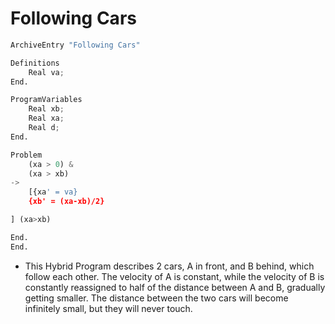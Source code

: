 # Following Cars

```python
ArchiveEntry "Following Cars"

Definitions
    Real va;
End.

ProgramVariables
    Real xb;
    Real xa;
    Real d;
End.

Problem
    (xa > 0) &
    (xa > xb)
->
    [{xa' = va}
    {xb' = (xa-xb)/2}

] (xa>xb)

End.
End.
```

- This Hybrid Program describes 2 cars, A in front, and B behind, which follow
  each other. The velocity of A is constant, while the velocity of B is constantly
  reassigned to half of the distance between A and B, gradually getting smaller.
  The distance between the two cars will become infinitely small, but they will
  never touch.
